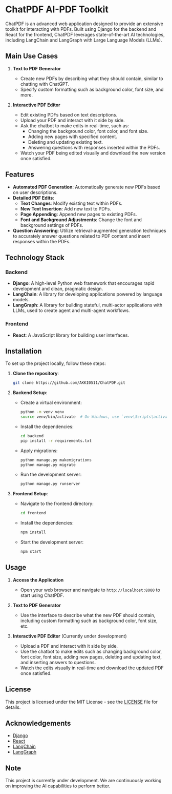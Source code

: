 # ChatPDF AI-PDF Toolkit

ChatPDF is an advanced web application designed to provide an extensive toolkit for interacting with PDFs. Built using Django for the backend and React for the frontend, ChatPDF leverages state-of-the-art AI technologies, including LangChain and LangGraph with Large Language Models (LLMs).

## Main Use Cases

1. **Text to PDF Generator**
   - Create new PDFs by describing what they should contain, similar to chatting with ChatGPT.
   - Specify custom formatting such as background color, font size, and more.

2. **Interactive PDF Editor**
   - Edit existing PDFs based on text descriptions.
   - Upload your PDF and interact with it side by side.
   - Ask the chatbot to make edits in real-time, such as:
     - Changing the background color, font color, and font size.
     - Adding new pages with specified content.
     - Deleting and updating existing text.
     - Answering questions with responses inserted within the PDFs.
   - Watch your PDF being edited visually and download the new version once satisfied.

## Features

- **Automated PDF Generation**: Automatically generate new PDFs based on user descriptions.
- **Detailed PDF Edits**:
  - **Text Changes**: Modify existing text within PDFs.
  - **New Text Insertion**: Add new text to PDFs.
  - **Page Appending**: Append new pages to existing PDFs.
  - **Font and Background Adjustments**: Change the font and background settings of PDFs.
- **Question Answering**: Utilize retrieval-augmented generation techniques to accurately answer questions related to PDF content and insert responses within the PDFs.

## Technology Stack

### Backend
- **Django**: A high-level Python web framework that encourages rapid development and clean, pragmatic design.
- **LangChain**: A library for developing applications powered by language models.
- **LangGraph**: A library for building stateful, multi-actor applications with LLMs, used to create agent and multi-agent workflows.

### Frontend
- **React**: A JavaScript library for building user interfaces.

## Installation

To set up the project locally, follow these steps:

1. **Clone the repository**:
   ```bash
   git clone https://github.com/AKKI0511/ChatPDF.git
   ```

2. **Backend Setup**:
   - Create a virtual environment:
     ```bash
     python -m venv venv
     source venv/bin/activate  # On Windows, use `venv\Scripts\activate`
     ```
   - Install the dependencies:
     ```bash
     cd backend
     pip install -r requirements.txt
     ```
   - Apply migrations:
     ```bash
     python manage.py makemigrations
     python manage.py migrate
     ```
   - Run the development server:
     ```bash
     python manage.py runserver
     ```

3. **Frontend Setup**:
   - Navigate to the frontend directory:
     ```bash
     cd frontend
     ```
   - Install the dependencies:
     ```bash
     npm install
     ```
   - Start the development server:
     ```bash
     npm start
     ```

## Usage

1. **Access the Application**
   - Open your web browser and navigate to `http://localhost:8000` to start using ChatPDF.

2. **Text to PDF Generator**
   - Use the interface to describe what the new PDF should contain, including custom formatting such as background color, font size, etc.

3. **Interactive PDF Editor** (Currently under development)
   - Upload a PDF and interact with it side by side.
   - Use the chatbot to make edits such as changing background color, font color, font size, adding new pages, deleting and updating text, and inserting answers to questions.
   - Watch the edits visually in real-time and download the updated PDF once satisfied.

## License

This project is licensed under the MIT License - see the [LICENSE](LICENSE) file for details.

## Acknowledgements

- [Django](https://www.djangoproject.com/)
- [React](https://reactjs.org/)
- [LangChain](https://python.langchain.com/v0.2/docs/introduction/)
- [LangGraph](https://www.langchain.com/langgraph)

## Note

This project is currently under development. We are continuously working on improving the AI capabilities to perform better.

